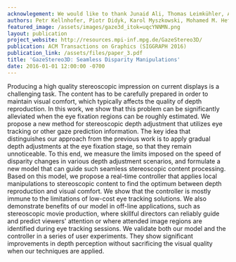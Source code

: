 ```yaml
---
acknowlegement: We would like to thank Junaid Ali, Thomas Leimkühler, Alexandre Kaspar, Krzysztof Templin, Louise van den Heuvel, Tobias Ritschel, and the anonymous subjects who took part in our perceptual studies. This work was partially supported by the Fraunhofer and Max Planck cooperation program within the framework of the German pact for research and innovation (PFI).
authors: Petr Kellnhofer, Piotr Didyk, Karol Myszkowski, Mohamed M. Hefeeda, Hans-Peter Seidel, Wojciech Matusik
featured_image: /assets/images/gaze3d_itok=uqcYNNMN.png
layout: publication
project_website: http://resources.mpi-inf.mpg.de/GazeStereo3D/
publication: ACM Transactions on Graphics (SIGGRAPH 2016)
publication_link: /assets/files/paper_3.pdf
title: 'GazeStereo3D: Seamless Disparity Manipulations'
date: 2016-01-01 12:00:00 -0700
---
```


Producing a high quality stereoscopic impression on current displays is a challenging task. The content has to be carefully prepared in order to maintain visual comfort, which typically affects the quality of depth reproduction. In this work, we show that this problem can be significantly alleviated when the eye fixation regions can be roughly estimated. We propose a new method for stereoscopic depth adjustment that utilizes eye tracking or other gaze prediction information. The key idea that distinguishes our approach from the previous work is to apply gradual depth adjustments at the eye fixation stage, so that they remain unnoticeable. To this end, we measure the limits imposed on the speed of disparity changes in various depth adjustment scenarios, and formulate a new model that can guide such seamless stereoscopic content processing. Based on this model, we propose a real-time controller that applies local manipulations to stereoscopic content to find the optimum between depth reproduction and visual comfort. We show that the controller is mostly immune to the limitations of low-cost eye tracking solutions. We also demonstrate benefits of our model in off-line applications, such as stereoscopic movie production, where skillful directors can reliably guide and predict viewers' attention or where attended image regions are identified during eye tracking sessions. We validate both our model and the controller in a series of user experiments. They show significant improvements in depth perception without sacrificing the visual quality when our techniques are applied.